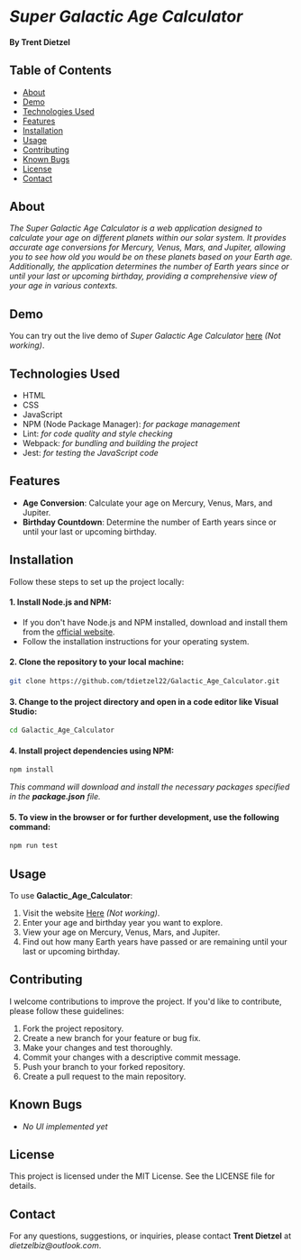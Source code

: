 # *Super Galactic Age Calculator*
#### By Trent Dietzel

## Table of Contents
- [About](#about)
- [Demo](#demo)
- [Technologies Used](#technologies-used)
- [Features](#features)
- [Installation](#installation)
- [Usage](#usage)
- [Contributing](#contributing)
- [Known Bugs](#known-bugs)
- [License](#license)
- [Contact](#contact)

## About
*The Super Galactic Age Calculator is a web application designed to calculate your age on different planets within our solar system. It provides accurate age conversions for Mercury, Venus, Mars, and Jupiter, allowing you to see how old you would be on these planets based on your Earth age. Additionally, the application determines the number of Earth years since or until your last or upcoming birthday, providing a comprehensive view of your age in various contexts.*

## Demo
You can try out the live demo of *Super Galactic Age Calculator* [here](https://tdietzel22.github.io/Super_Galactic_Age_Calculator/) *(Not working)*.

## Technologies Used
 - HTML
 - CSS
 - JavaScript
 - NPM (Node Package Manager): *for package management*
 - Lint: *for code quality and style checking*
 - Webpack: *for bundling and building the project*
 - Jest: *for testing the JavaScript code*

## Features
- **Age Conversion**: Calculate your age on Mercury, Venus, Mars, and Jupiter.
- **Birthday Countdown**: Determine the number of Earth years since or until your last or upcoming birthday.

## Installation

Follow these steps to set up the project locally:
#### 1. Install Node.js and NPM:
   - If you don't have Node.js and NPM installed, download and install them from the [official website](https://nodejs.org/).
   - Follow the installation instructions for your operating system.

#### 2. Clone the repository to your local machine:
   ```bash
   git clone https://github.com/tdietzel22/Galactic_Age_Calculator.git
   ```
#### 3. Change to the project directory and open in a code editor like Visual Studio:
   ```bash
   cd Galactic_Age_Calculator
   ```
#### 4. Install project dependencies using NPM:
   ```bash
   npm install
   ```
*This command will download and install the necessary packages specified in the **package.json** file.*
#### 5. To view in the browser or for further development, use the following command:
   ```bash
   npm run test
   ```
## Usage

To use **Galactic_Age_Calculator**:
1. Visit the website [Here](https://tdietzel22.github.io/*PROJECT_NAME*/) *(Not working)*.
2. Enter your age and birthday year you want to explore.
3. View your age on Mercury, Venus, Mars, and Jupiter.
4. Find out how many Earth years have passed or are remaining until your last or upcoming birthday.

## Contributing

I welcome contributions to improve the project. If you'd like to contribute, please follow these guidelines:
1. Fork the project repository.
2. Create a new branch for your feature or bug fix.
3. Make your changes and test thoroughly.
4. Commit your changes with a descriptive commit message.
5. Push your branch to your forked repository.
6. Create a pull request to the main repository.

## Known Bugs

* _No UI implemented yet_

## License
This project is licensed under the MIT License. See the LICENSE file for details.

## Contact
For any questions, suggestions, or inquiries, please contact **Trent Dietzel** at _dietzelbiz@outlook.com_.
